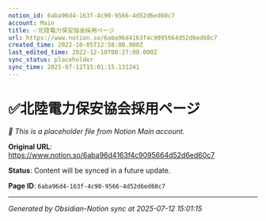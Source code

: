 ```yaml
---
notion_id: 6aba96d4-163f-4c90-9566-4d52d6ed60c7
account: Main
title: ✅北陸電力保安協会採用ページ
url: https://www.notion.so/6aba96d4163f4c9095664d52d6ed60c7
created_time: 2022-10-05T12:58:00.000Z
last_edited_time: 2022-12-10T08:27:00.000Z
sync_status: placeholder
sync_time: 2025-07-12T15:01:15.131241
---
```


# ✅北陸電力保安協会採用ページ

*🔄 This is a placeholder file from Notion Main account.*

**Original URL**: https://www.notion.so/6aba96d4163f4c9095664d52d6ed60c7

**Status**: Content will be synced in a future update.

**Page ID**: `6aba96d4-163f-4c90-9566-4d52d6ed60c7`

---

*Generated by Obsidian-Notion sync at 2025-07-12 15:01:15*
